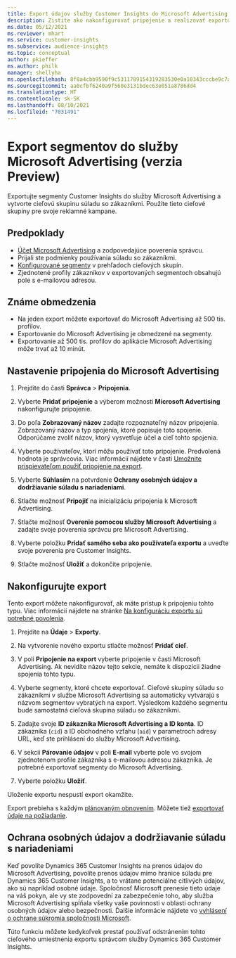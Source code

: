 ```yaml
---
title: Export údajov služby Customer Insights do Microsoft Advertising
description: Zistite ako nakonfigurovať pripojenie a realizovať exportovanie do Microsoft Advertising.
ms.date: 05/12/2021
ms.reviewer: mhart
ms.service: customer-insights
ms.subservice: audience-insights
ms.topic: conceptual
author: pkieffer
ms.author: philk
manager: shellyha
ms.openlocfilehash: 8f8a4cbb9590f9c5311789154319283530e0a10343cccbe9c7aec99765b4fbf2
ms.sourcegitcommit: aa0cfbf6240a9f560e3131bdec63e051a8786dd4
ms.translationtype: HT
ms.contentlocale: sk-SK
ms.lasthandoff: 08/10/2021
ms.locfileid: "7031491"
---
```

# <a name="export-segments-to-microsoft-advertising-preview"></a>Export segmentov do služby Microsoft Advertising (verzia Preview)

Exportujte segmenty Customer Insights do služby Microsoft Advertising a vytvorte cieľovú skupinu súladu so zákazníkmi. Použite tieto cieľové skupiny pre svoje reklamné kampane.

## <a name="prerequisites"></a>Predpoklady

-   [Účet Microsoft Advertising](https://ads.microsoft.com/) a zodpovedajúce poverenia správcu.
-   Prijali ste podmienky používania súladu so zákazníkmi. 
-   [Konfigurované segmenty](segments.md) v prehľadoch cieľových skupín.
-   Zjednotené profily zákazníkov v exportovaných segmentoch obsahujú pole s e-mailovou adresou.

## <a name="known-limitations"></a>Známe obmedzenia

- Na jeden export môžete exportovať do Microsoft Advertising až 500 tis. profilov.
- Exportovanie do Microsoft Advertising je obmedzené na segmenty.
- Exportovanie až 500 tis. profilov do aplikácie Microsoft Advertising môže trvať až 10 minút. 


## <a name="set-up-the-connection-to-microsoft-advertising"></a>Nastavenie pripojenia do Microsoft Advertising

1. Prejdite do časti **Správca** > **Pripojenia**.

1. Vyberte **Pridať pripojenie** a výberom možnosti **Microsoft Advertising** nakonfigurujte pripojenie.

1. Do poľa **Zobrazovaný názov** zadajte rozpoznateľný názov pripojenia. Zobrazovaný názov a typ spojenia, ktoré popisuje toto spojenie. Odporúčame zvoliť názov, ktorý vysvetľuje účel a cieľ tohto spojenia.

1. Vyberte používateľov, ktorí môžu používať toto pripojenie. Predvolená hodnota je správcovia. Viac informácií nájdete v časti [Umožnite prispievateľom použiť pripojenie na export](connections.md#allow-contributors-to-use-a-connection-for-exports).

1. Vyberte **Súhlasím** na potvrdenie **Ochrany osobných údajov a dodržiavanie súladu s nariadeniami**.

1. Stlačte možnosť **Pripojiť** na inicializáciu pripojenia k Microsoft Advertising.

1. Stlačte možnosť **Overenie pomocou služby Microsoft Advertising** a zadajte svoje poverenia správcu pre Microsoft Advertising.

1. Vyberte položku **Pridať samého seba ako používateľa exportu** a uveďte svoje poverenia pre Customer Insights.

1. Stlačte možnosť **Uložiť** a dokončite pripojenie.

## <a name="configure-an-export"></a>Nakonfigurujte export

Tento export môžete nakonfigurovať, ak máte prístup k pripojeniu tohto typu. Viac informácií nájdete na stránke [Na konfiguráciu exportu sú potrebné povolenia](export-destinations.md#set-up-a-new-export).

1. Prejdite na **Údaje** > **Exporty**.

1. Na vytvorenie nového exportu stlačte možnosť **Pridať cieľ**.

1. V poli **Pripojenie na export** vyberte pripojenie v časti Microsoft Advertising. Ak nevidíte názov tejto sekcie, nemáte k dispozícii žiadne spojenia tohto typu.

1. Vyberte segmenty, ktoré chcete exportovať. Cieľové skupiny súladu so zákazníkmi v službe Microsoft Advertising sa automaticky vytvárajú s názvom segmentov vybratých na export. Výsledkom každého segmentu bude samostatná cieľová skupina súladu so zákazníkmi. 

1. Zadajte svoje **ID zákazníka Microsoft Advertising a ID konta**. ID zákazníka (`cid`) a ID obchodného vzťahu (`aid`) v parametroch adresy URL, keď ste prihlásení do služby Microsoft Advertising.

1. V sekcii **Párovanie údajov** v poli **E-mail** vyberte pole vo svojom zjednotenom profile zákazníka s e-mailovou adresou zákazníka. Je potrebné exportovať segmenty do Microsoft Advertising.

1. Vyberte položku **Uložiť**.

Uloženie exportu nespustí export okamžite.

Export prebieha s každým [plánovaným obnovením](system.md#schedule-tab). Môžete tiež [exportovať údaje na požiadanie](export-destinations.md#run-exports-on-demand). 


## <a name="data-privacy-and-compliance"></a>Ochrana osobných údajov a dodržiavanie súladu s nariadeniami

Keď povolíte Dynamics 365 Customer Insights na prenos údajov do Microsoft Advertising, povolíte prenos údajov mimo hranice súladu pre Dynamics 365 Customer Insights, a to vrátane potenciálne citlivých údajov, ako sú napríklad osobné údaje. Spoločnosť Microsoft prenesie tieto údaje na váš pokyn, ale vy ste zodpovední za zabezpečenie toho, aby služba Microsoft Advertising spĺňala všetky vaše povinnosti v oblasti ochrany osobných údajov alebo bezpečnosti. Ďalšie informácie nájdete vo [vyhlásení o ochrane súkromia spoločnosti Microsoft](https://go.microsoft.com/fwlink/?linkid=396732).

Túto funkciu môžete kedykoľvek prestať používať odstránením tohto cieľového umiestnenia exportu správcom služby Dynamics 365 Customer Insights.

